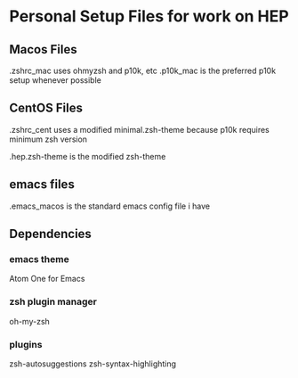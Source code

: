 # Personal Setup Files for work on HEP

## Macos Files
.zshrc_mac uses ohmyzsh and p10k, etc
.p10k_mac is the preferred p10k setup whenever possible


## CentOS Files
.zshrc_cent uses a modified minimal.zsh-theme because p10k requires minimum zsh version

.hep.zsh-theme is the modified zsh-theme


## emacs files
.emacs_macos is the standard emacs config file i have

## Dependencies

### emacs theme
Atom One for Emacs

### zsh plugin manager
oh-my-zsh

### plugins
zsh-autosuggestions
zsh-syntax-highlighting


